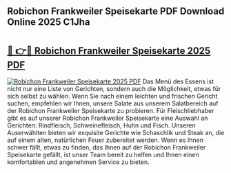 ## Robichon Frankweiler Speisekarte PDF Download Online 2025 C1Jha

# <h2><a href="http://gcbqsy.nevu.top/?p=Robichon+Frankweiler+Speisekarte">🔗 👉🔴 Robichon Frankweiler Speisekarte 2025 PDF</a></h2>

[![Robichon Frankweiler Speisekarte 2025 PDF](https://i.imgur.com/dBaPXMq.png)](http://gcbqsy.nevu.top/?p=Robichon+Frankweiler+Speisekarte)
Das Menü des Essens ist nicht nur eine Liste von Gerichten, sondern auch die Möglichkeit, etwas für sich selbst zu wählen. Wenn Sie nach einem leichten und frischen Gericht suchen, empfehlen wir Ihnen, unsere Salate aus unserem Salatbereich auf der Robichon Frankweiler Speisekarte zu probieren. Für Fleischliebhaber gibt es auf unserer Robichon Frankweiler Speisekarte eine Auswahl an Gerichten: Rindfleisch, Schweinefleisch, Huhn und Fisch. Unseren Auserwählten bieten wir exquisite Gerichte wie Schaschlik und Steak an, die auf einem alten, natürlichen Feuer zubereitet werden. Wenn es Ihnen schwer fällt, etwas zu finden, das Ihnen auf der Robichon Frankweiler Speisekarte gefällt, ist unser Team bereit zu helfen und Ihnen einen komfortablen und angenehmen Service zu bieten.
